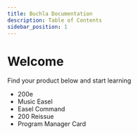 ```yaml
---
title: Buchla Documentation
description: Table of Contents
sidebar_position: 1
---
```


# Welcome

Find your product below and start learning

* 200e
* Music Easel
* Easel Command
* 200 Reissue
* Program Manager Card
